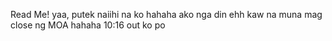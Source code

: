 Read Me!
yaa, putek naiihi na ko
hahaha ako nga din ehh 
kaw na muna mag close ng MOA hahaha 10:16 out ko po
